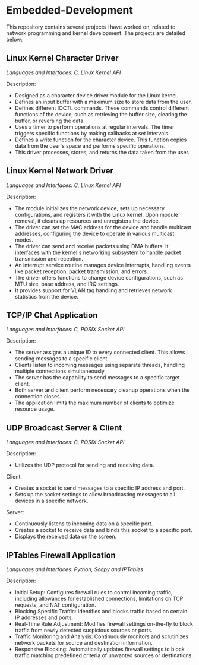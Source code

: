 # Embedded-Development

This repository contains several projects I have worked on, related to network programming and kernel development. The projects are detailed below:

## **Linux Kernel Character Driver**
_Languages and Interfaces: C, Linux Kernel API_

Description:
- Designed as a character device driver module for the Linux kernel.
- Defines an input buffer with a maximum size to store data from the user.
- Defines different IOCTL commands. These commands control different functions of the device, such as retrieving the buffer size, clearing the buffer, or reversing the data.
- Uses a timer to perform operations at regular intervals. The timer triggers specific functions by making callbacks at set intervals.
- Defines a write function for the character device. This function copies data from the user's space and performs specific operations.
- This driver processes, stores, and returns the data taken from the user.


## **Linux Kernel Network Driver**
_Languages and Interfaces: C, Linux Kernel API_

Description:
- The module initializes the network device, sets up necessary configurations, and registers it with the Linux kernel. Upon module removal, it cleans up resources and unregisters the device.
- The driver can set the MAC address for the device and handle multicast addresses, configuring the device to operate in various multicast modes.
- The driver can send and receive packets using DMA buffers. It interfaces with the kernel's networking subsystem to handle packet transmission and reception.
- An interrupt service routine manages device interrupts, handling events like packet reception, packet transmission, and errors.
- The driver offers functions to change device configurations, such as MTU size, base address, and IRQ settings.
- It provides support for VLAN tag handling and retrieves network statistics from the device.

## **TCP/IP Chat Application**
_Languages and Interfaces: C, POSIX Socket API_

Description:
- The server assigns a unique ID to every connected client. This allows sending messages to a specific client.
- Clients listen to incoming messages using separate threads, handling multiple connections simultaneously.
- The server has the capability to send messages to a specific target client.
- Both server and client perform necessary cleanup operations when the connection closes.
- The application limits the maximum number of clients to optimize resource usage.

## **UDP Broadcast Server & Client**
_Languages and Interfaces: C, POSIX Socket API_

Description:
- Utilizes the UDP protocol for sending and receiving data.

Client:
- Creates a socket to send messages to a specific IP address and port.
- Sets up the socket settings to allow broadcasting messages to all devices in a specific network.

Server:
- Continuously listens to incoming data on a specific port.
- Creates a socket to receive data and binds this socket to a specific port.
- Displays the received data on the screen.


## **IPTables Firewall Application**
_Languages and Interfaces: Python, Scapy and IPTables_

Description:
- Initial Setup: Configures firewall rules to control incoming traffic, including allowances for established connections, limitations on TCP requests, and NAT configuration.
- Blocking Specific Traffic: Identifies and blocks traffic based on certain IP addresses and ports.
- Real-Time Rule Adjustment: Modifies firewall settings on-the-fly to block traffic from newly detected suspicious sources or ports.
- Traffic Monitoring and Analysis: Continuously monitors and scrutinizes network packets for source and destination information.
- Responsive Blocking: Automatically updates firewall settings to block traffic matching predefined criteria of unwanted sources or destinations.